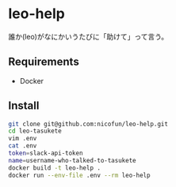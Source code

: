 # leo-help
誰か(leo)がなにかいうたびに「助けて」って言う。

## Requirements
- Docker

## Install
```sh
git clone git@github.com:nicofun/leo-help.git
cd leo-tasukete
vim .env
cat .env
token=slack-api-token
name=username-who-talked-to-tasukete
docker build -t leo-help .
docker run --env-file .env --rm leo-help
